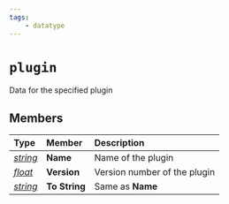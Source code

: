 ```yaml
---
tags:
    - datatype
---
```

# `plugin`

Data for the specified plugin

## Members

| **Type** | **Member** | **Description** |
| :--- | :--- | :--- |
| [_string_](datatype-string.md) | **Name** | Name of the plugin |
| [_float_](datatype-float.md) | **Version** | Version number of the plugin |
| [_string_](datatype-string.md) | **To String** | Same as **Name** |

